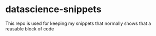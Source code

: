 # datascience-snippets
This repo is used for keeping my snippets that normally shows that a reusable block of code
